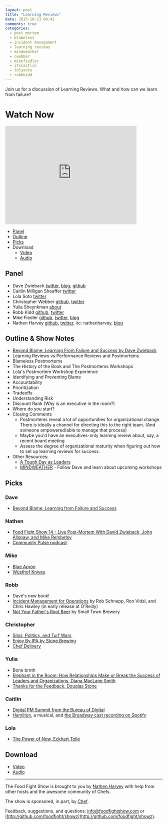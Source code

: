 ```yaml
---
layout: post
title: "Learning Reviews"
date: 2015-10-23 08:42
comments: true
categories:
  - post mortem
  - blameless
  - incident management
  - learning reviews
  - mindweather
  - cwebber
  - mikefiedler
  - itscaitlin
  - lolasoto
  - robbkidd
---
```


Join us for a discussion of Learning Reviews.  What and how can we learn from failure?

# Watch Now

<iframe width="420" height="315" src="http://www.youtube.com/embed/2z5zqY6398U" frameborder="0" allowfullscreen></iframe>

* [Panel](http://foodfightshow.org/2015/10/learning-reviews.html#panel)
* [Outline](http://foodfightshow.org/2015/10/learning-reviews.html#outline)
* [Picks](http://foodfightshow.org/2015/10/learning-reviews.html#picks)
* Download
  * [Video](http://youtu.be/2z5zqY6398U)
  * [Audio](http://traffic.libsyn.com/foodfight/foodfight-95-learning-reviews.mp3)

<!-- more -->

Panel<a name="panel"></a>
-----

* Dave Zwieback [twitter](https://twitter.com/mindweather), [blog](http://mindweather.com/), [github](https://github.com/mindweather)
* Caitlin Milligan Sheaffer [twitter](https://twitter.com/itscaitlin)
* Lola Soto [twitter](https://twitter.com/lolasoto)
* Christopher Webber [github](https://github.com/cwebberops), [twitter](https://twitter.com/cwebber)
* Yulia Sheynkman [about](https://about.me/yulias)
* Robb Kidd [github](https://github.com/robbkidd), [twitter](https://twitter.com/robbkidd)
* Mike Fiedler [github](http://github.com/miketheman), [twitter](http://twitter.com/mikefiedler), [blog](http://www.miketheman.net)
* Nathen Harvey [github](http://github.com/nathenharvey), [twitter](http://twitter.com/nathenharvey), irc: nathenharvey, [blog](http://nathenharvey.com)

Outline & Show Notes<a name="outline"></a>
-------

* [Beyond Blame: Learning From Failure and Success by Dave Zwieback](http://www.amazon.com/Beyond-Blame-Learning-Failure-Success/dp/1491906413/ref=sr_1_1?ie=UTF8&qid=1446471230&sr=8-1&keywords=Dave+Zwieback)
* Learning Reviews vs Performance Reviews and Postmortems
* Blameless Postmortems
* The History of the Book and The Postmortems Workshops
* Lola's Postmortem Workshop Experience
* Identifying and Preventing Blame
* Accountability
* Prioritization
* Tradeoffs
* Understanding Risk
* Discount Rank (Why is an executive in the room?)
* Where do you start?
* Closing Comments
  * Postmortems reveal a lot of opportunities for organizational change. There is ideally a channel for directing this to the right team. (And someone empowered/able to manage that process)
  * Maybe you'd have an executives-only learning review about, say, a recent board meeting
  * Assess the degree of organizational maturity when figuring out how to set up learning reviews for success.
* Other Resources:
  * [A Tough Day as Leaders](http://www.symantec.com/connect/blogs/tough-day-leaders)
  * [MINDWEATHER](http://www.mindweather.com/) - Follow Dave and learn about upcoming workshops

Picks<a name="picks"></a>
-----

### Dave
* [Beyond Blame: Learning from Failure and Success](http://bit.ly/beyondblame)

### Nathen

* [Food Fight Show 14 - Live Post-Mortem With David Zwieback, John Allspaw, and Mike Rembetsy](http://foodfightshow.org/2012/05/episode-14-live-post-mortem-with-david.html)
* [Community Pulse podcast](https://itunes.apple.com/us/podcast/community-pulse/id1045213365?mt=2)

### Mike

* [Blue Apron](https://www.blueapron.com/)
* [Wüsthof Knives](http://www.wusthof.com/usa/index.jsp)

### Robb

* Dave's new book!
* [Incident Management for Operations](http://shop.oreilly.com/product/0636920036159.do) by Rob Schnepp, Ron Vidal, and Chris Hawley (in early release at O'Reilly)
* [Not Your Father's Root Beer](http://smalltownbrewery.com/our-beers/) by Small Town Brewery

### Christopher
* [Silos, Politics, and Turf Wars](http://www.amazon.com/Silos-Politics-Turf-Wars-Competitors/dp/0787976385/ref=sr_1_1?ie=UTF8&qid=1446121927&sr=8-1&keywords=silos+politics+and+turf+wars)
* [Enjoy By IPA by Stone Brewing](http://enjoyby.stonebrewing.com/stone-enjoy-103115-ipa)
* [Chef Delivery](https://www.chef.io/delivery)

### Yulia

* Bone broth
* [Elephant in the Room: How Relationships Make or Break the Success of Leaders and Organizations, Diana MacLane Smith](http://www.amazon.com/gp/product/B005EHQAHG/ref=dp-kindle-redirect?ie=UTF8&btkr=1)
* [Thanks for the Feedback, Douglas Stone](http://www.amazon.com/gp/product/B00DMCV0XE/ref=dp-kindle-redirect?ie=UTF8&btkr=1)

### Caitlin

* [Digital PM Summit from the Bureau of Digital](http://bureauofdigital.com/summits/digital-pm/)
* [Hamilton](http://www.hamiltonbroadway.com/), a musical, and [the Broadway cast recording on Spotify](https://open.spotify.com/album/1kCHru7uhxBUdzkm4gzRQc)

### Lola

* [The Power of Now, Eckhart Tolle](http://www.amazon.com/gp/product/B002361MLA/ref=dp-kindle-redirect?ie=UTF8&btkr=1)



Download
--------
* [Video](http://youtu.be/2z5zqY6398U)
* [Audio](http://traffic.libsyn.com/foodfight/foodfight-95-learning-reviews.mp3)

<hr />

The Food Fight Show is brought to you by [Nathen Harvey](https://twitter.com/nathenharvey) with help from other hosts and the awesome community of Chefs.

The show is sponsored, in part, by [Chef](http://www.chef.io).

Feedback, suggestions, and questions:  [info@foodfightshow.com](mailto:info@foodfightshow.com) or  [http://github.com/foodfight/showz](http://github.com/foodfight/showz).
